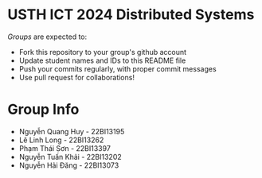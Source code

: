 USTH ICT 2024 Distributed Systems
=====================================

*Groups* are expected to:

* Fork this repository to your group's github account
* Update student names and IDs to this README file
* Push your commits regularly, with proper commit messages
* Use pull request for collaborations!

Group Info
=======================
* Nguyễn Quang Huy - 22BI13195
* Lê Linh Long - 22BI13262
* Phạm Thái Sơn - 22BI13397
* Nguyễn Tuấn Khải - 22BI13202
* Nguyễn Hải Đăng - 22BI13073

